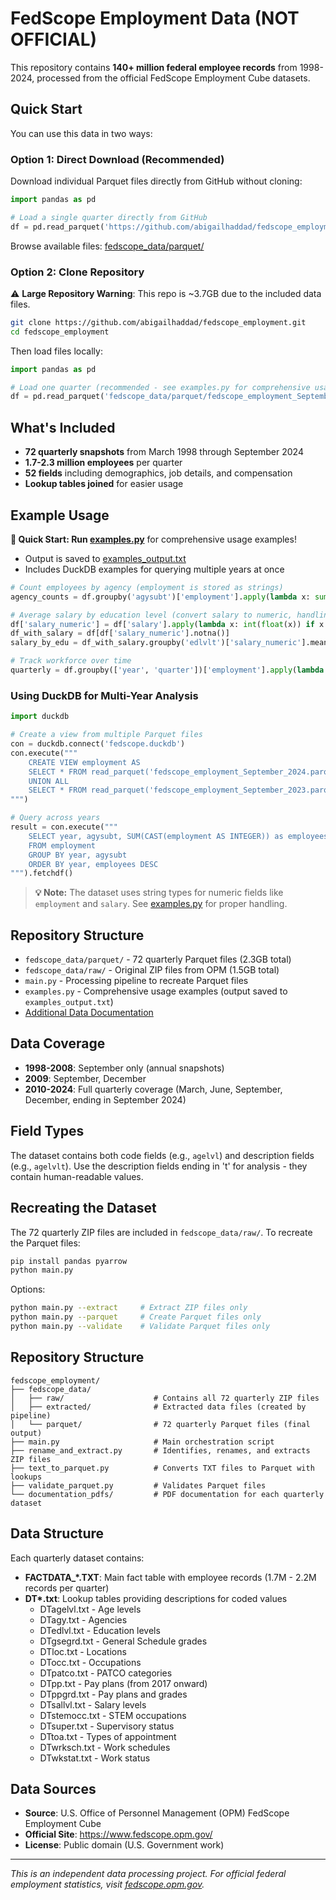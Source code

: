 # FedScope Employment Data (NOT OFFICIAL)

This repository contains **140+ million federal employee records** from 1998-2024, processed from the official FedScope Employment Cube datasets. 

## Quick Start

You can use this data in two ways:

### Option 1: Direct Download (Recommended)

Download individual Parquet files directly from GitHub without cloning:

```python
import pandas as pd

# Load a single quarter directly from GitHub
df = pd.read_parquet('https://github.com/abigailhaddad/fedscope_employment/raw/main/fedscope_data/parquet/fedscope_employment_September_2024.parquet')
```

Browse available files: [fedscope_data/parquet/](https://github.com/abigailhaddad/fedscope_employment/tree/main/fedscope_data/parquet)

### Option 2: Clone Repository

⚠️ **Large Repository Warning**: This repo is ~3.7GB due to the included data files. 

```bash
git clone https://github.com/abigailhaddad/fedscope_employment.git
cd fedscope_employment
```

Then load files locally:

```python
import pandas as pd

# Load one quarter (recommended - see examples.py for comprehensive usage)
df = pd.read_parquet('fedscope_data/parquet/fedscope_employment_September_2024.parquet')
```

## What's Included

- **72 quarterly snapshots** from March 1998 through September 2024
- **1.7-2.3 million employees** per quarter 
- **52 fields** including demographics, job details, and compensation
- **Lookup tables joined** for easier usage

## Example Usage

**🚀 Quick Start: Run [examples.py](examples.py)** for comprehensive usage examples! 
- Output is saved to [examples_output.txt](examples_output.txt)
- Includes DuckDB examples for querying multiple years at once

```python
# Count employees by agency (employment is stored as strings)
agency_counts = df.groupby('agysubt')['employment'].apply(lambda x: sum(int(i) for i in x)).sort_values(ascending=False).head(10)

# Average salary by education level (convert salary to numeric, handling edge cases)
df['salary_numeric'] = df['salary'].apply(lambda x: int(float(x)) if x not in [None, 'nan', '*****', ''] and pd.notna(x) else None)
df_with_salary = df[df['salary_numeric'].notna()]
salary_by_edu = df_with_salary.groupby('edlvlt')['salary_numeric'].mean().sort_values(ascending=False)

# Track workforce over time
quarterly = df.groupby(['year', 'quarter'])['employment'].apply(lambda x: sum(int(i) for i in x))
```

### Using DuckDB for Multi-Year Analysis

```python
import duckdb

# Create a view from multiple Parquet files
con = duckdb.connect('fedscope.duckdb')
con.execute("""
    CREATE VIEW employment AS 
    SELECT * FROM read_parquet('fedscope_employment_September_2024.parquet')
    UNION ALL
    SELECT * FROM read_parquet('fedscope_employment_September_2023.parquet')
""")

# Query across years
result = con.execute("""
    SELECT year, agysubt, SUM(CAST(employment AS INTEGER)) as employees
    FROM employment
    GROUP BY year, agysubt
    ORDER BY year, employees DESC
""").fetchdf()
```

> **💡 Note:** The dataset uses string types for numeric fields like `employment` and `salary`. See [examples.py](examples.py) for proper handling.

## Repository Structure

- `fedscope_data/parquet/` - 72 quarterly Parquet files (2.3GB total)
- `fedscope_data/raw/` - Original ZIP files from OPM (1.5GB total)
- `main.py` - Processing pipeline to recreate Parquet files
- `examples.py` - Comprehensive usage examples (output saved to `examples_output.txt`)
- [Additional Data Documentation](https://abigailhaddad.github.io/fedscope_employment/)

## Data Coverage

- **1998-2008**: September only (annual snapshots)
- **2009**: September, December  
- **2010-2024**: Full quarterly coverage (March, June, September, December, ending in September 2024)

## Field Types

The dataset contains both code fields (e.g., `agelvl`) and description fields (e.g., `agelvlt`). Use the description fields ending in 't' for analysis - they contain human-readable values.

## Recreating the Dataset

The 72 quarterly ZIP files are included in `fedscope_data/raw/`. To recreate the Parquet files:

```bash
pip install pandas pyarrow
python main.py
```

Options:
```bash
python main.py --extract     # Extract ZIP files only
python main.py --parquet     # Create Parquet files only  
python main.py --validate    # Validate Parquet files only
```

## Repository Structure

```
fedscope_employment/
├── fedscope_data/
│   ├── raw/                    # Contains all 72 quarterly ZIP files
│   ├── extracted/              # Extracted data files (created by pipeline)
│   └── parquet/                # 72 quarterly Parquet files (final output)
├── main.py                     # Main orchestration script
├── rename_and_extract.py       # Identifies, renames, and extracts ZIP files
├── text_to_parquet.py          # Converts TXT files to Parquet with lookups
├── validate_parquet.py         # Validates Parquet files
└── documentation_pdfs/         # PDF documentation for each quarterly dataset
```

## Data Structure

Each quarterly dataset contains:
- **FACTDATA_\*.TXT**: Main fact table with employee records (1.7M - 2.2M records per quarter)
- **DT\*.txt**: Lookup tables providing descriptions for coded values
  - DTagelvl.txt - Age levels
  - DTagy.txt - Agencies  
  - DTedlvl.txt - Education levels
  - DTgsegrd.txt - General Schedule grades
  - DTloc.txt - Locations
  - DTocc.txt - Occupations
  - DTpatco.txt - PATCO categories
  - DTpp.txt - Pay plans (from 2017 onward)
  - DTppgrd.txt - Pay plans and grades
  - DTsallvl.txt - Salary levels
  - DTstemocc.txt - STEM occupations
  - DTsuper.txt - Supervisory status
  - DTtoa.txt - Types of appointment
  - DTwrksch.txt - Work schedules
  - DTwkstat.txt - Work status

## Data Sources

- **Source**: U.S. Office of Personnel Management (OPM) FedScope Employment Cube
- **Official Site**: https://www.fedscope.opm.gov/
- **License**: Public domain (U.S. Government work)

---

*This is an independent data processing project. For official federal employment statistics, visit [fedscope.opm.gov](https://www.fedscope.opm.gov/).*